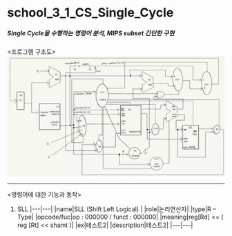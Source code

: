 # school_3_1_CS_Single_Cycle
##### Single Cycle을 수행하는 명령어 분석, MIPS subset 간단한 구현

<프로그램 구조도>
![structure](image/structure.png)

------------------------------------

<명령어에 대한 기능과 동작>
1. SLL
|---|---|
|name|SLL (Shift Left Logical) |
|role|논리연산자|
|type|R – Type|
|opcode/fuc|op : 000000 / funct : 000000|
|meaning|reg[Rd] <= ( reg [Rt] << shamt )|
|ex|테스트2|
|description|테스트2|
|---|---|
